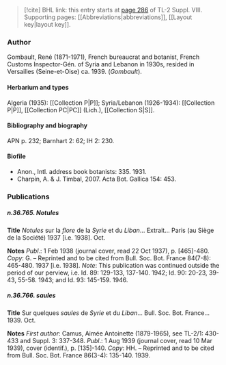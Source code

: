 > [!cite] BHL link: this entry starts at [page 286](https://www.biodiversitylibrary.org/item/103832#page/298/mode/1up) of TL-2 Suppl. VIII.
> Supporting pages: [[Abbreviations|abbreviations]], [[Layout key|layout key]].

### Author

Gombault, René (1871-1971), French bureaucrat and botanist, French Customs Inspector-Gén. of Syria and Lebanon in 1930s, resided in Versailles (Seine-et-Oise) ca. 1939. (*Gombault*).

#### Herbarium and types

Algeria (1935): [[Collection P|P]]; Syria/Lebanon (1926-1934): [[Collection P|P]], [[Collection PC|PC]] (Lich.), [[Collection S|S]].

#### Bibliography and biography

APN p. 232; Barnhart 2: 62; IH 2: 230.

#### Biofile

- Anon., Intl. address book botanists: 335. 1931.
- Charpin, A. & J. Timbal, 2007. Acta Bot. Gallica 154: 453.

### Publications

##### n.36.765. Notules

**Title**
*Notules* sur la *flore* de la *Syrie* et du *Liban*... Extrait... Paris (au Siège de la Société) 1937 \[i.e. 1938\]. Oct.

**Notes**
*Publ*.: 1 Feb 1938 (journal cover, read 22 Oct 1937), p. \[465\]-480. *Copy*: G. – Reprinted and to be cited from Bull. Soc. Bot. France 84(7-8): 465-480. 1937 \[i.e. 1938\].
*Note*: This publication was continued outside the period of our perview, i.e. Id. 89: 129-133, 137-140. 1942; Id. 90: 20-23, 39-43, 55-58. 1943; and Id. 93: 145-159. 1946.

##### n.36.766. saules

**Title**
Sur quelques *saules* de *Syrie* et du *Liban*... Bull. Soc. Bot. France... 1939. Oct.

**Notes**
*First author*: Camus, Aimée Antoinette (1879-1965), see TL-2/1: 430-433 and Suppl. 3: 337-348.
*Publ*.: 1 Aug 1939 (journal cover, read 10 Mar 1939), cover (identif.), p. \[135\]-140. *Copy*: HH. – Reprinted and to be cited from Bull. Soc. Bot. France 86(3-4): 135-140. 1939.

